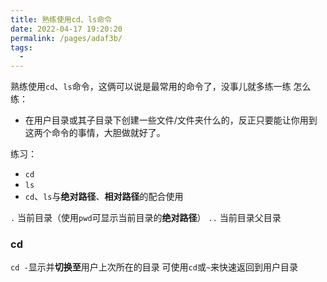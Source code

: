 ```yaml
---
title: 熟练使用cd、ls命令
date: 2022-04-17 19:20:20
permalink: /pages/adaf3b/
tags:
  - 
---
```

熟练使用`cd`、`ls`命令，这俩可以说是最常用的命令了，没事儿就多练一练
怎么练：

- 在用户目录或其子目录下创建一些文件/文件夹什么的，反正只要能让你用到这两个命令的事情，大胆做就好了。

练习：

- `cd`
- `ls`
- `cd`、`ls`与**绝对路径**、**相对路径**的配合使用

`.` 当前目录（使用`pwd`可显示当前目录的**绝对路径**）
`..` 当前目录父目录
### cd
`cd -`显示并**切换至**用户上次所在的目录
可使用`cd`或`~`来快速返回到用户目录
